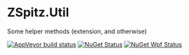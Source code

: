 # ZSpitz.Util

Some helper methods (extension, and otherwise)

[![AppVeyor build status](https://img.shields.io/appveyor/ci/zspitz/zspitz-util?style=flat&max-age=86400)](https://ci.appveyor.com/project/zspitz/expressiontreetostring) [![NuGet Status](https://img.shields.io/nuget/v/ZSpitz.Util.svg?style=flat&max-age=86400)](https://www.nuget.org/packages/ZSpitz.Util/) [![NuGet Wpf Status](https://img.shields.io/nuget/v/ZSpitz.Util.Wpf.svg?style=flat&max-age=86400)](https://www.nuget.org/packages/ZSpitz.Util.Wpf/) 
